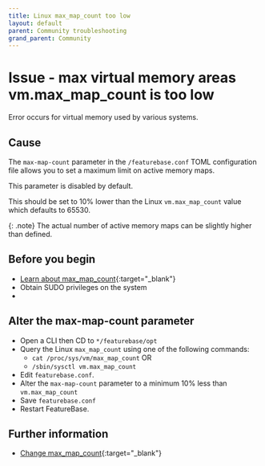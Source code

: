 ```yaml
---
title: Linux max_map_count too low
layout: default
parent: Community troubleshooting
grand_parent: Community
---
```


# Issue - max virtual memory areas vm.max_map_count is too low

Error occurs for virtual memory used by various systems.

## Cause

The `max-map-count` parameter in the `/featurebase.conf` TOML configuration file allows you to set a maximum limit on active memory maps.

This parameter is disabled by default.

This should be set to 10% lower than the Linux `vm.max_map_count` value which defaults to 65530.

{: .note}
The actual number of active memory maps can be slightly higher than defined.

## Before you begin

* [Learn about max_map_count](https://access.redhat.com/solutions/99913){:target="_blank"}
* Obtain SUDO privileges on the system
*

## Alter the max-map-count parameter

* Open a CLI then CD to `*/featurebase/opt`
* Query the Linux `max_map_count` using one of the following commands:
  * `cat /proc/sys/vm/max_map_count` OR
  * `/sbin/sysctl vm.max_map_count`
* Edit `featurebase.conf`.
* Alter the `max-map-count` parameter to a minimum 10% less than `vm.max_map_count`
* Save `featurebase.conf`
* Restart FeatureBase.

## Further information

* [Change max_map_count](https://thetechdarts.com/how-to-change-default-vm-max_map_count-on-linux/){:target="_blank"}
